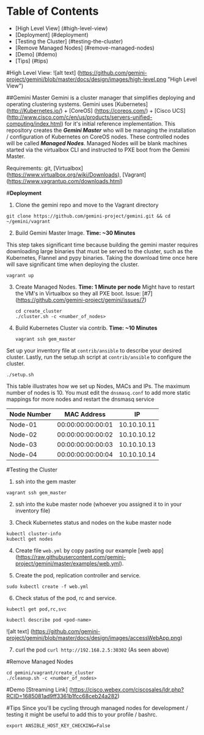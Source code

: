# Table of Contents
- [High Level View] (#high-level-view)
- [Deployment] (#deployment)
- [Testing the Cluster] (#testing-the-cluster)
- [Remove Managed Nodes] (#remove-managed-nodes)
- [Demo] (#demo)
- [Tips] (#tips)

#High Level View: 
![alt text] (https://github.com/gemini-project/gemini/blob/master/docs/design/images/high-level.png "High Level View")


##Gemini Master 
Gemini is a cluster manager that simplifies deploying and operating clustering systems. Gemini uses [Kubernetes] (http://Kubernetes.io/) + [CoreOS] (https://coreos.com/) + [Cisco UCS] (http://www.cisco.com/c/en/us/products/servers-unified-computing/index.html) for it's initial reference implementation. This repository creates the **_Gemini Master_** who will be managing the installation / configuration of Kubernetes on CoreOS nodes. These controlled nodes will be called **_Managed Nodes_**. Managed Nodes will be blank machines started via the virtualbox CLI and instructed to PXE boot from the Gemini Master.

Requirements: git, [Virtualbox] (https://www.virtualbox.org/wiki/Downloads), [Vagrant] (https://www.vagrantup.com/downloads.html) 


#**Deployment**
1. Clone the gemini repo and move to the Vagrant directory
 ```
 git clone https://github.com/gemini-project/gemini.git && cd ~/gemini/vagrant
 ```

2. Build Gemini Master Image. **Time: ~30 Minutes** 
 
 This step takes significant time because building the gemini master requires downloading large binaries that must be served to the cluster, such as the Kubernetes, Flannel and pypy binaries. Taking the download time once here will save significant time when deploying the cluster.
    
   ```
   vagrant up
   ```

3. Create Managed Nodes. **Time: 1 Minute per node**
Might have to restart the VM's in Virtualbox so they all PXE boot. Issue: [#7] (https://github.com/gemini-project/gemini/issues/7)
    ```
    cd create_cluster
    ./cluster.sh -c <number_of_nodes>
    ```

4. Build Kubernetes Cluster via contrib. **Time: ~10 Minutes**
   ```
   vagrant ssh gem_master
   ```

  Set up your inventory file at `contrib/ansible` to describe your desired cluster. Lastly, run the setup.sh script at `contrib/ansible` to configure the cluster.
   ```
   ./setup.sh
   ```

 This table illustrates how we set up Nodes, MACs and IPs. The maximum number of nodes is 10. You must edit the ```dnsmasq.conf``` to add more static mappings for more nodes and restart the dnsmasq service


 |Node Number | MAC Address       | IP          |
 | ---------- | ----------------- | ----------- | 
 | Node-01    | 00:00:00:00:00:01 | 10.10.10.11 |
 | Node-02    | 00:00:00:00:00:02 | 10.10.10.12 |
 | Node-03    | 00:00:00:00:00:03 | 10.10.10.13 |
 | Node-04    | 00:00:00:00:00:04 | 10.10.10.14 |
 

#Testing the Cluster
1. ssh into the gem master
 ```
 vagrant ssh gem_master
 ```

2. ssh into the kube master node (whoever you assigned it to in your inventory file)

3. Check Kubernetes status and nodes on the kube master node

 ```
 kubectl cluster-info
 kubectl get nodes
 ```

4. Create file `web.yml` by copy pasting our example [web app] (https://raw.githubusercontent.com/gemini-project/gemini/master/examples/web.yml).

5. Create the pod, replication controller and service.
 
 `sudo kubectl create -f web.yml`

6. Check status of the pod, rc and service.

 `kubectl get pod,rc,svc`
 
 `kubectl describe pod <pod-name>`

 ![alt text] (https://github.com/gemini-project/gemini/blob/master/docs/design/images/accessWebApp.png)


7. curl the pod `curl http://192.168.2.5:30302` (As seen above)

#Remove Managed Nodes
```
cd gemini/vagrant/create_cluster
./cleanup.sh -c <number_of_nodes>
```

#Demo
[Streaming Link] (https://cisco.webex.com/ciscosales/ldr.php?RCID=1685081ad9ff3361b1fcc68ceb24a282)

#Tips
Since you'll be cycling through managed nodes for development / testing it might be useful to add this to your profile / bashrc.
 
   `export ANSIBLE_HOST_KEY_CHECKING=False`
